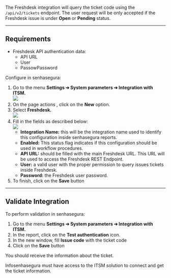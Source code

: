 The Freshdesk integration will query the ticket code using the `/api/v2/tickets` endpoint. The user request will be only accepted if the Freshdesk issue is under **Open** or **Pending** status.



---

## Requirements

* Freshdesk API authentication data:
	+ API URL
	+ User
	+ PassowPassword

Configure in senhasegura:

1. Go to the menu **Settings ➔ System parameters ➔ Integration with ITSM.**  
**![](https://cdn.document360.io/5a1d58df-64ce-42a2-8b23-688477d32f33/Images/Documentation/image-1667915859389.png)**
2. On the page actions  , click on the **New** option.
3. Select **Freshdesk.**  
**![](https://cdn.document360.io/5a1d58df-64ce-42a2-8b23-688477d32f33/Images/Documentation/image-1667916025544.png)**
4. Fill in the fields as described below:  
![](https://cdn.document360.io/5a1d58df-64ce-42a2-8b23-688477d32f33/Images/Documentation/image-1667916163931.png)
	* **Integration Name:** this will be the integration name used to identify this configuration inside senhasegura reports.
	* **Enabled:** This status flag indicates if this configuration should be used in workflow procedures.
	* **API URL:** should be filled with the main Freshdesk URL. This URL will be used to access the Freshdesk REST Endpoint.
	* **User:** a valid user with the proper permission to query issues tickets inside Freshdesk.
	* **Password:** the Freshdesk user password.
5. To finish, click on the **Save** button



---

## Validate Integration

To perform validation in senhasegura:

1. Go to the menu **Settings ➔ System parameters ➔ Integration with ITSM.**
2. In the report, click on the **Test authentication** icon.
3. In the new window, fill **Issue code** with the ticket code
4. Click on the **Save** button

You should receive the information about the ticket.

Infosenhasegura must have access to the ITSM solution to connect and get the ticket information.

